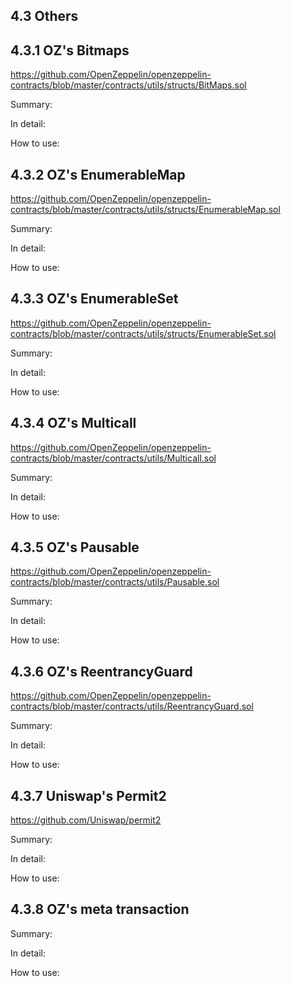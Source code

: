 ## 4.3 Others
## 4.3.1 OZ's Bitmaps
https://github.com/OpenZeppelin/openzeppelin-contracts/blob/master/contracts/utils/structs/BitMaps.sol

Summary:

In detail:

How to use:
## 4.3.2 OZ's EnumerableMap
https://github.com/OpenZeppelin/openzeppelin-contracts/blob/master/contracts/utils/structs/EnumerableMap.sol

Summary:

In detail:

How to use:
## 4.3.3 OZ's EnumerableSet
https://github.com/OpenZeppelin/openzeppelin-contracts/blob/master/contracts/utils/structs/EnumerableSet.sol

Summary:

In detail:

How to use:
## 4.3.4 OZ's Multicall
https://github.com/OpenZeppelin/openzeppelin-contracts/blob/master/contracts/utils/Multicall.sol

Summary:

In detail:

How to use:
## 4.3.5 OZ's Pausable
https://github.com/OpenZeppelin/openzeppelin-contracts/blob/master/contracts/utils/Pausable.sol

Summary:

In detail:

How to use:
## 4.3.6 OZ's ReentrancyGuard
https://github.com/OpenZeppelin/openzeppelin-contracts/blob/master/contracts/utils/ReentrancyGuard.sol

Summary:

In detail:

How to use:
## 4.3.7 Uniswap's Permit2
https://github.com/Uniswap/permit2

Summary:

In detail:

How to use:


## 4.3.8 OZ's meta transaction

Summary:

In detail:

How to use:
